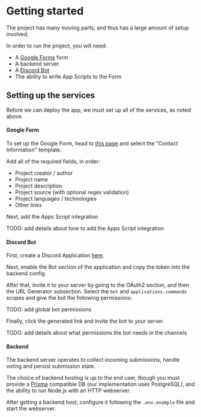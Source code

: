 # Getting started

The project has many moving parts, and thus has a large amount of setup involved.

In order to run the project, you will need:

- A [Google Forms](https://forms.google.com) form
- A backend server
- A [Discord Bot](https://discord.com/developers/applications)
- The ability to write App Scripts to the Form

## Setting up the services

Before we can deploy the app, we must set up all of the services, as noted above.

#### Google Form

To set up the Google Form, head to [this page](https://forms.google.com) and select the "Contact Information" template.

Add all of the required fields, in order:

- Project creator / author
- Project name
- Project description
- Project source (with optional regex validation)
- Project languages / technologies
- Other links

Next, add the Apps Script integration

TODO: add details about how to add the Apps Script integration

#### Discord Bot

First, create a Discord Application [here](https://discord.com/developers/applications).

Next, enable the Bot section of the application and copy the token into the backend config.

After that, invite it to your server by going to the OAuth2 section, and then the URL Generator subsection. Select the `bot` and `applications.commands` scopes and give the bot the following permissions:

TODO: add global bot permissions

Finally, click the generated link and invite the bot to your server.

TODO: add details about what permissions the bot needs in the channels

#### Backend

The backend server operates to collect incoming submissions, handle voting and persist submission state.

The choice of backend hosting is up to the end user, though you must provide a [Prisma](https://www.prisma.io/) compatible DB (our implementation uses PostgreSQL), and the ability to run Node.js with an HTTP webserver.

After getting a backend host, configure it following the `.env.example` file and start the webserver.
